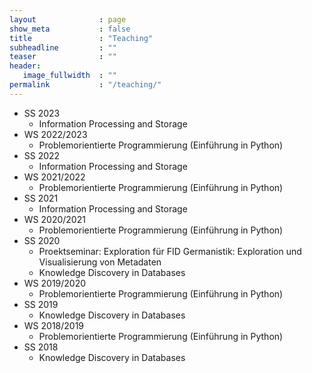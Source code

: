 ```yaml
---
layout              : page
show_meta           : false
title               : "Teaching"
subheadline         : ""
teaser              : ""
header:
   image_fullwidth  : ""
permalink           : "/teaching/"
---
```

* SS 2023
    - Information Processing and Storage
* WS 2022/2023
    - Problemorientierte Programmierung (Einführung in Python)
* SS 2022
    - Information Processing and Storage
* WS 2021/2022
    - Problemorientierte Programmierung (Einführung in Python)
* SS 2021
    - Information Processing and Storage
* WS 2020/2021
    - Problemorientierte Programmierung (Einführung in Python)
* SS 2020
    - Proektseminar: Exploration für FID Germanistik: Exploration und Visualisierung von Metadaten
    - Knowledge Discovery in Databases
* WS 2019/2020
    - Problemorientierte Programmierung (Einführung in Python)
* SS 2019
    - Knowledge Discovery in Databases
* WS 2018/2019
    - Problemorientierte Programmierung (Einführung in Python)
* SS 2018
    - Knowledge Discovery in Databases



